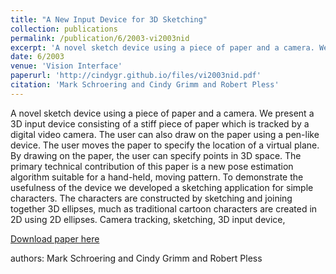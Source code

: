 ```yaml
---
title: "A New Input Device for 3D Sketching"
collection: publications
permalink: /publication/6/2003-vi2003nid
excerpt: 'A novel sketch device using a piece of paper and a camera. We present a 3D input device consisting of a stiff piece of paper which is tracked by a digital video camera. The user can also draw on the paper using a pen-like device. The user moves the paper to specify the location of a virtual plane. By drawing on the paper,  the user can specify points in 3D space. The primary technical contribution of this paper is a new pose estimation algorithm suitable for a hand-held,  moving pattern. To demonstrate the usefulness of the device we developed a sketching application for simple characters. The characters are constructed by sketching and joining together 3D ellipses,  much as traditional cartoon characters are created in 2D using 2D ellipses.  Camera tracking,  sketching,  3D input device, '
date: 6/2003
venue: 'Vision Interface'
paperurl: 'http://cindygr.github.io/files/vi2003nid.pdf'
citation: 'Mark Schroering and Cindy Grimm and Robert Pless'
---
```

A novel sketch device using a piece of paper and a camera. We present a 3D input device consisting of a stiff piece of paper which is tracked by a digital video camera. The user can also draw on the paper using a pen-like device. The user moves the paper to specify the location of a virtual plane. By drawing on the paper,  the user can specify points in 3D space. The primary technical contribution of this paper is a new pose estimation algorithm suitable for a hand-held,  moving pattern. To demonstrate the usefulness of the device we developed a sketching application for simple characters. The characters are constructed by sketching and joining together 3D ellipses,  much as traditional cartoon characters are created in 2D using 2D ellipses.  Camera tracking,  sketching,  3D input device, 

[Download paper here](http://cindygr.github.io/files/vi2003nid.pdf)

authors: Mark Schroering and Cindy Grimm and Robert Pless